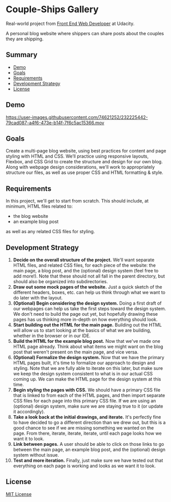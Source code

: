 # Couple-Ships Gallery

Real-world project from [Front End Web Developer](https://www.udacity.com/course/front-end-web-developer-nanodegree--nd0011) at Udacity.

A personal blog website where shippers can share posts about the couples they are shipping.

## Summary

- [Demo](#demo)
- [Goals](#goals)
- [Requirements](#requirements)
- [Development Strategy](#development-strategy)
- [License](#license)

## Demo

https://user-images.githubusercontent.com/74621252/232225442-79cad087-a4f6-473e-b14f-7f6c5ac15366.mov

## Goals

Create a multi-page blog website, using best practices for content and page styling with HTML and CSS. We’ll practice using responsive layouts, Flexbox, and CSS Grid to create the structure and design for our own blog. Along with webpage design considerations, we'll work to appropriately structure our files, as well as use proper CSS and HTML formatting & style.

## Requirements

In this project, we'll get to start from scratch. This should include, at minimum, HTML files related to:

- the blog website
- an example blog post

as well as any related CSS files for styling.

## Development Strategy

1. **Decide on the overall structure of the project.** We'll want separate HTML files, and related CSS files, for each piece of the website: the main page, a blog post, and the (optional) design system (feel free to add more!). Note that these should not all fall in the parent directory, but should also be organized into subdirectories.
2. **Draw out some mock pages of the website.** Just a quick sketch of the different headers, boxes, etc. can help us think through what we want to do later with the layout.
3. **(Optional) Begin considering the design system.** Doing a first draft of our webpages can help us take the first steps toward the design system. We don't need to build the page out yet, but hopefully drawing these pages has us thinking more in-depth on how everything should look.
4. **Start building out the HTML for the main page.** Building out the HTML will allow us to start looking at the basics of what we are building, whether in the browser or in our IDE.
5. **Build the HTML for the example blog post.** Now that we've made one HTML page already. Think about what items we might want on the blog post that weren't present on the main page, and vice versa.
6. **(Optional) Formalize the design system.** Now that we have the primary HTML pages built, it's time to formalize our approach to design and styling. Note that we are fully able to iterate on this later, but make sure we keep the design system consistent to what is in our actual CSS coming up. We can make the HTML page for the design system at this time.
7. **Begin styling the pages with CSS.** We should have a primary CSS file that is linked to from each of the HTML pages, and then import separate CSS files for each page into this primary CSS file. If we are using an (optional) design system, make sure we are staying true to it (or update it accordingly).
8. **Take a look back at the initial drawings, and iterate.** It's perfectly fine to have decided to go a different direction than we drew out, but this is a good chance to see if we are missing something we wanted on the page. From there, iterate, iterate, iterate, until each page looks how we want it to look.
9. **Link between pages.** A user should be able to click on those links to go between the main page, an example blog post, and the (optional) design system without issue.
10. **Test and more iteration.** Finally, just make sure we have tested out that everything on each page is working and looks as we want it to look.

## License

[MIT License](LICENSE)